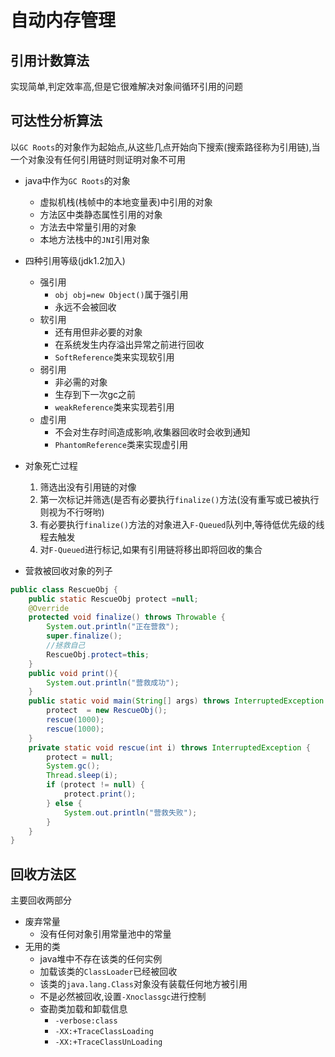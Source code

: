 # 自动内存管理

## 引用计数算法

实现简单,判定效率高,但是它很难解决对象间循环引用的问题

## 可达性分析算法

以`GC Roots`的对象作为起始点,从这些几点开始向下搜索(搜索路径称为引用链),当一个对象没有任何引用链时则证明对象不可用

- java中作为`GC Roots`的对象
  - 虚拟机栈(栈帧中的本地变量表)中引用的对象
  - 方法区中类静态属性引用的对象
  - 方法去中常量引用的对象
  - 本地方法栈中的`JNI`引用对象

- 四种引用等级(jdk1.2加入)
  - 强引用
    - `obj obj=new Object()`属于强引用
    - 永远不会被回收
  - 软引用
    - 还有用但非必要的对象
    - 在系统发生内存溢出异常之前进行回收
    - `SoftReference`类来实现软引用
  - 弱引用
    - 非必需的对象
    - 生存到下一次gc之前
    - `weakReference`类来实现若引用
  - 虚引用
    - 不会对生存时间造成影响,收集器回收时会收到通知
    - `PhantomReference`类来实现虚引用

- 对象死亡过程
  1. 筛选出没有引用链的对像
  2. 第一次标记并筛选(是否有必要执行`finalize()`方法(没有重写或已被执行则视为不行呀哟)
  3. 有必要执行`finalize()`方法的对象进入`F-Queued`队列中,等待低优先级的线程去触发
  4. 对`F-Queued`进行标记,如果有引用链将移出即将回收的集合

- 营救被回收对象的列子

```java
public class RescueObj {
    public static RescueObj protect =null;
    @Override
    protected void finalize() throws Throwable {
        System.out.println("正在营救");
        super.finalize();
        //拯救自己
        RescueObj.protect=this;
    }
    public void print(){
        System.out.println("营救成功");
    }
    public static void main(String[] args) throws InterruptedException {
        protect  = new RescueObj();
        rescue(1000);
        rescue(1000);
    }
    private static void rescue(int i) throws InterruptedException {
        protect = null;
        System.gc();
        Thread.sleep(i);
        if (protect != null) {
            protect.print();
        } else {
            System.out.println("营救失败");
        }
    }
}
```

## 回收方法区

主要回收两部分

- 废弃常量 
  - 没有任何对象引用常量池中的常量
- 无用的类
  - java堆中不存在该类的任何实例
  - 加载该类的`ClassLoader`已经被回收
  - 该类的`java.lang.Class`对象没有装载任何地方被引用
  - 不是必然被回收,设置`-Xnoclassgc`进行控制
  - 查勘类加载和卸载信息
    - `-verbose:class`
    - `-XX:+TraceClassLoading`
    - `-XX:+TraceClassUnLoading`